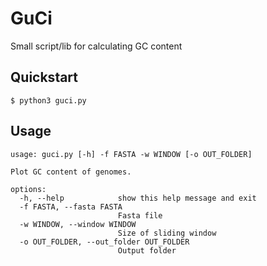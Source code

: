 # GuCi
Small script/lib for calculating GC content

## Quickstart

```console
$ python3 guci.py
```

## Usage
```
usage: guci.py [-h] -f FASTA -w WINDOW [-o OUT_FOLDER]

Plot GC content of genomes.

options:
  -h, --help            show this help message and exit
  -f FASTA, --fasta FASTA
                        Fasta file
  -w WINDOW, --window WINDOW
                        Size of sliding window
  -o OUT_FOLDER, --out_folder OUT_FOLDER
                        Output folder
```
